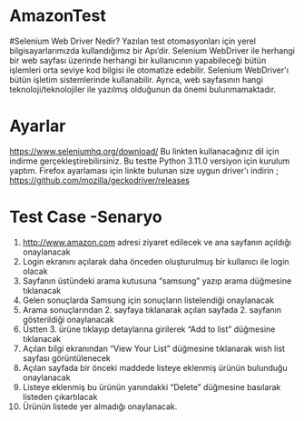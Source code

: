 # AmazonTest
#Selenium Web Driver Nedir?
Yazılan test otomasyonları için yerel bilgisayarlarımızda kullandığımız bir Apı’dir.
Selenium WebDriver ile herhangi bir web sayfası üzerinde herhangi bir kullanıcının yapabileceği bütün işlemleri orta seviye kod bilgisi ile otomatize edebilir.
Selenium WebDriver'ı bütün işletim sistemlerinde kullanabilir.
Ayrıca, web sayfasının hangi teknoloji/teknolojiler ile yazılmış olduğunun da önemi bulunmamaktadır.

# Ayarlar
https://www.seleniumhq.org/download/ Bu linkten kullanacağınız dil için indirme gerçekleştirebilirsiniz. Bu testte Python 3.11.0 versiyon için kurulum yaptım.
Firefox ayarlaması için linkte bulunan size uygun driver'ı indirin ; https://github.com/mozilla/geckodriver/releases

# Test Case -Senaryo
1. http://www.amazon.com adresi ziyaret edilecek ve ana sayfanın açıldığı onaylanacak
2. Login ekranını açılarak daha önceden oluşturulmuş bir kullanıcı ile login olacak
3. Sayfanın üstündeki arama kutusuna “samsung” yazıp arama düğmesine tıklanacak
4. Gelen sonuçlarda Samsung için sonuçların listelendiği onaylanacak
5. Arama sonuçlarından 2. sayfaya tıklanarak açılan sayfada 2. sayfanın gösterildiği
onaylanacak
6. Üstten 3. ürüne tıklayıp detaylarına girilerek “Add to list” düğmesine tıklanacak
7. Açılan bilgi ekranından “View Your List” düğmesine tıklanarak wish list sayfası
görüntülenecek
8. Açılan sayfada bir önceki maddede listeye eklenmiş ürünün bulunduğu onaylanacak
9. Listeye eklenmiş bu ürünün yanındakki “Delete” düğmesine basılarak listeden
çıkartılacak
10. Ürünün listede yer almadığı onaylanacak.
